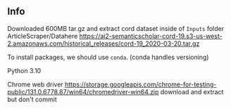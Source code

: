 
## Info
Downloaded 600MB tar.gz and extract cord dataset inside of `Inputs` folder ArticleScraper/Datahere https://ai2-semanticscholar-cord-19.s3-us-west-2.amazonaws.com/historical_releases/cord-19_2020-03-20.tar.gz

To install packages, we should use `conda`. (conda handles versioning)

Python 3.10

Chrome web driver https://storage.googleapis.com/chrome-for-testing-public/131.0.6778.87/win64/chromedriver-win64.zip
download and extract but don't commit